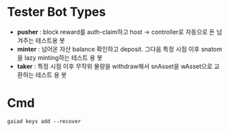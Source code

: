 # Tester Bot Types

* **pusher** : block reward를 auth-claim하고 host -> controller로 자동으로 돈 넘겨주는 테스트용 봇
* **minter** : 넘어온 자산 balance 확인하고 deposit. 그다음 특정 시점 이후 snatom을 lazy minting하는 테스트 용 봇
* **taker** : 특정 시점 이후 무작위 물량을 withdraw해서 snAsset을 wAsset으로 교환하는 테스트 용 봇

# Cmd
```shell
gaiad keys add --recover

```